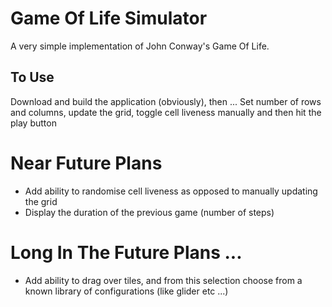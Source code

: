 # Game Of Life Simulator
A very simple implementation of John Conway's Game Of Life.

## To Use
Download and build the application (obviously), then ...
Set number of rows and columns, update the grid, toggle cell liveness manually and then hit the play button

# Near Future Plans
- Add ability to randomise cell liveness as opposed to manually updating the grid
- Display the duration of the previous game (number of steps)

# Long In The Future Plans ...
- Add ability to drag over tiles, and from this selection choose from a known library of configurations (like glider etc ...)